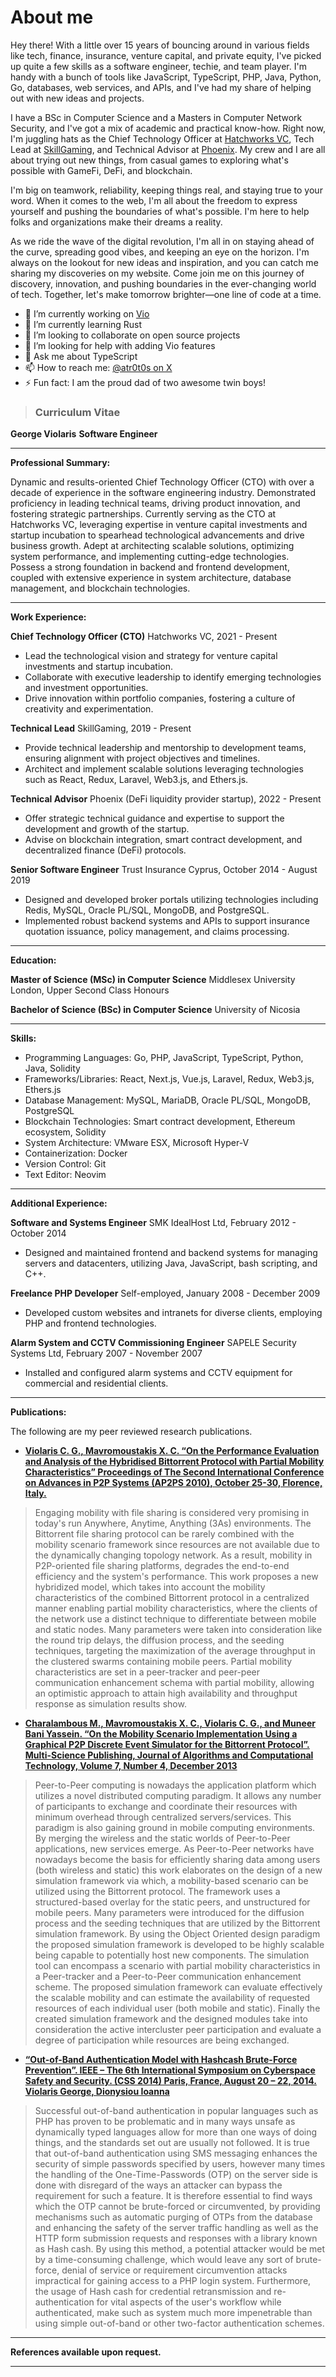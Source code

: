 # About me
Hey there! With a little over 15 years of bouncing around in various fields like tech, finance, insurance, venture capital, and private equity, I've picked up quite a few skills as a software engineer, techie, and team player. I'm handy with a bunch of tools like JavaScript, TypeScript, PHP, Java, Python, Go, databases, web services, and APIs, and I've had my share of helping out with new ideas and projects.

I have a BSc in Computer Science and a Masters in Computer Network Security, and I've got a mix of academic and practical know-how. Right now, I'm juggling hats as the Chief Technology Officer at [Hatchworks VC](https://hatchworksvc.com), Tech Lead at [SkillGaming](https://skillgaming.com), and Technical Advisor at [Phoenix](https://phoenixapp.io). My crew and I are all about trying out new things, from casual games to exploring what's possible with GameFi, DeFi, and blockchain.

I'm big on teamwork, reliability, keeping things real, and staying true to your word. When it comes to the web, I'm all about the freedom to express yourself and pushing the boundaries of what's possible. I'm here to help folks and organizations make their dreams a reality.

As we ride the wave of the digital revolution, I'm all in on staying ahead of the curve, spreading good vibes, and keeping an eye on the horizon. I'm always on the lookout for new ideas and inspiration, and you can catch me sharing my discoveries on my website. Come join me on this journey of discovery, innovation, and pushing boundaries in the ever-changing world of tech. Together, let's make tomorrow brighter—one line of code at a time.

- 🔭 I’m currently working on [Vio](https://github.com/0xAtrotos/vio-boilerblate)
- 🌱 I’m currently learning Rust
- 👯 I’m looking to collaborate on open source projects
- 🤔 I’m looking for help with adding Vio features
- 💬 Ask me about TypeScript
- 📫 How to reach me: [@atr0t0s on X](https://x.com/atr0t0s)
- ⚡ Fun fact: I am the proud dad of two awesome twin boys!

> ### Curriculum Vitae

**George Violaris**
**Software Engineer**

---

**Professional Summary:**

Dynamic and results-oriented Chief Technology Officer (CTO) with over a decade of experience in the software engineering industry. Demonstrated proficiency in leading technical teams, driving product innovation, and fostering strategic partnerships. Currently serving as the CTO at Hatchworks VC, leveraging expertise in venture capital investments and startup incubation to spearhead technological advancements and drive business growth. Adept at architecting scalable solutions, optimizing system performance, and implementing cutting-edge technologies. Possess a strong foundation in backend and frontend development, coupled with extensive experience in system architecture, database management, and blockchain technologies.

---

**Work Experience:**

**Chief Technology Officer (CTO)**
Hatchworks VC, 2021 - Present
- Lead the technological vision and strategy for venture capital investments and startup incubation.
- Collaborate with executive leadership to identify emerging technologies and investment opportunities.
- Drive innovation within portfolio companies, fostering a culture of creativity and experimentation.

**Technical Lead**
SkillGaming, 2019 - Present
- Provide technical leadership and mentorship to development teams, ensuring alignment with project objectives and timelines.
- Architect and implement scalable solutions leveraging technologies such as React, Redux, Laravel, Web3.js, and Ethers.js.

**Technical Advisor**
Phoenix (DeFi liquidity provider startup), 2022 - Present
- Offer strategic technical guidance and expertise to support the development and growth of the startup.
- Advise on blockchain integration, smart contract development, and decentralized finance (DeFi) protocols.

**Senior Software Engineer**
Trust Insurance Cyprus, October 2014 - August 2019
- Designed and developed broker portals utilizing technologies including Redis, MySQL, Oracle PL/SQL, MongoDB, and PostgreSQL.
- Implemented robust backend systems and APIs to support insurance quotation issuance, policy management, and claims processing.

---

**Education:**

**Master of Science (MSc) in Computer Science**
Middlesex University London, Upper Second Class Honours

**Bachelor of Science (BSc) in Computer Science**
University of Nicosia

---

**Skills:**
- Programming Languages: Go, PHP, JavaScript, TypeScript, Python, Java, Solidity
- Frameworks/Libraries: React, Next.js, Vue.js, Laravel, Redux, Web3.js, Ethers.js
- Database Management: MySQL, MariaDB, Oracle PL/SQL, MongoDB, PostgreSQL
- Blockchain Technologies: Smart contract development, Ethereum ecosystem, Solidity
- System Architecture: VMware ESX, Microsoft Hyper-V
- Containerization: Docker
- Version Control: Git
- Text Editor: Neovim

---

**Additional Experience:**

**Software and Systems Engineer**
SMK IdealHost Ltd, February 2012 - October 2014
- Designed and maintained frontend and backend systems for managing servers and datacenters, utilizing Java, JavaScript, bash scripting, and C++.

**Freelance PHP Developer**
Self-employed, January 2008 - December 2009
- Developed custom websites and intranets for diverse clients, employing PHP and frontend technologies.

**Alarm System and CCTV Commissioning Engineer**
SAPELE Security Systems Ltd, February 2007 - November 2007
- Installed and configured alarm systems and CCTV equipment for commercial and residential clients.

---

**Publications:**

The following are my peer reviewed research publications.

- **[Violaris C. G., Mavromoustakis X. C. “On the Performance Evaluation and Analysis of the Hybridised Bittorrent Protocol with Partial Mobility Characteristics” Proceedings of The Second International Conference on Advances in P2P Systems (AP2PS 2010), October 25-30, Florence, Italy.](https://arxiv.org/abs/1009.1708)**

> Engaging mobility with file sharing is considered very promising in today's run Anywhere, Anytime, Anything (3As) environments. The Bittorrent file sharing protocol can be rarely combined with the mobility scenario framework since resources are not available due to the dynamically changing topology network. As a result, mobility in P2P-oriented file sharing platforms, degrades the end-to-end efficiency and the system's performance. This work proposes a new hybridized model, which takes into account the mobility characteristics of the combined Bittorrent protocol in a centralized manner enabling partial mobility characteristics, where the clients of the network use a distinct technique to differentiate between mobile and static nodes. Many parameters were taken into consideration like the round trip delays, the diffusion process, and the seeding techniques, targeting the maximization of the average throughput in the clustered swarms containing mobile peers. Partial mobility characteristics are set in a peer-tracker and peer-peer communication enhancement schema with partial mobility, allowing an optimistic approach to attain high availability and throughput response as simulation results show.


- **[Charalambous M., Mavromoustakis X. C., Violaris C. G., and Muneer Bani Yassein. “On the Mobility Scenario Implementation Using a Graphical P2P Discrete Event Simulator for the Bittorrent Protocol”. Multi-Science Publishing, Journal of Algorithms and Computational Technology, Volume 7, Number 4, December 2013](http://journals.sagepub.com/doi/abs/10.1260/1748-3018.7.4.449)**

> Peer-to-Peer computing is nowadays the application platform which utilizes a novel distributed computing paradigm. It allows any number of participants to exchange and coordinate their resources with minimum overhead through centralized servers/services. This paradigm is also gaining ground in mobile computing environments. By merging the wireless and the static worlds of Peer-to-Peer applications, new services emerge. As Peer-to-Peer networks have nowadays become the basis for efficiently sharing data among users (both wireless and static) this work elaborates on the design of a new simulation framework via which, a mobility-based scenario can be utilized using the Bittorrent protocol. The framework uses a structured-based overlay for the static peers, and unstructured for mobile peers. Many parameters were introduced for the diffusion process and the seeding techniques that are utilized by the Bittorrent simulation framework. By using the Object Oriented design paradigm the proposed simulation framework is developed to be highly scalable being capable to potentially host new components. The simulation tool can encompass a scenario with partial mobility characteristics in a Peer-tracker and a Peer-to-Peer communication enhancement scheme. The proposed simulation framework can evaluate effectively the scalable mobility and can estimate the availability of requested resources of each individual user (both mobile and static). Finally the created simulation framework and the designed modules take into consideration the active intercluster peer participation and evaluate a degree of participation while resources are being exchanged.


- **[“Out-of-Band Authentication Model with Hashcash Brute-Force Prevention”. IEEE – The 6th International Symposium on Cyberspace Safety and Security. (CSS 2014) Paris, France, August 20 – 22, 2014. Violaris George, Dionysiou Ioanna](http://ieeexplore.ieee.org/abstract/document/7056834/?reload=true)**

> Successful out-of-band authentication in popular languages such as PHP has proven to be problematic and in many ways unsafe as dynamically typed languages allow for more than one ways of doing things, and the standards set out are usually not followed. It is true that out-of-band authentication using SMS messaging enhances the security of simple passwords specified by users, however many times the handling of the One-Time-Passwords (OTP) on the server side is done with disregard of the ways an attacker can bypass the requirement for such a feature. It is therefore essential to find ways which the OTP cannot be brute-forced or circumvented, by providing mechanisms such as automatic purging of OTPs from the database and enhancing the safety of the server traffic handling as well as the HTTP form submission requests and responses with a library known as Hash cash. By using this method, a potential attacker would be met by a time-consuming challenge, which would leave any sort of brute-force, denial of service or requirement circumvention attacks impractical for gaining access to a PHP login system. Furthermore, the usage of Hash cash for credential retransmission and re-authentication for vital aspects of the user's workflow while authenticated, make such as system much more impenetrable than using simple out-of-band or other two-factor authentication schemes.

---

**References available upon request.**

---
